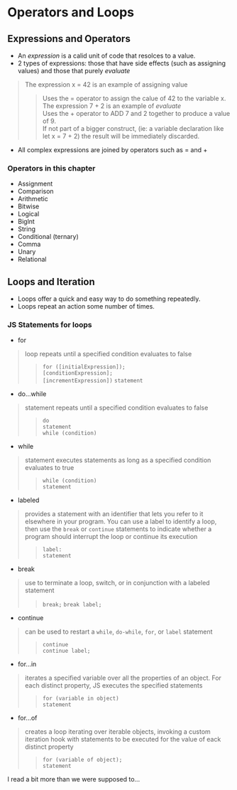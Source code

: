 # Operators and Loops  

## Expressions and Operators  

- An *expression* is a calid unit of code that resolces to a value.  
- 2 types of expressions: those that have side effects (such as assigning values) and those that purely *evaluate*  

> The expression x = 42 is an example of assigning value  
>> Uses the = operator to assign the calue of 42 to the variable x.  
> The expression 7 + 2 is an example of *evaluate*  
>> Uses the + operator to ADD 7 and 2 together to produce a value of 9.  
   If not part of a bigger construct, (ie: a variable declaration like let x = 7 + 2) the result will be immediately discarded.  

- All complex expressions are joined by operators such as = and +  

### Operators in this chapter  

- Assignment  
- Comparison  
- Arithmetic  
- Bitwise  
- Logical  
- Biglnt  
- String  
- Conditional (ternary)  
- Comma  
- Unary  
- Relational  

## Loops and Iteration  

- Loops offer a quick and easy way to do something repeatedly.  
- Loops repeat an action some number of times.  

### JS Statements for loops  

- for

> loop repeats until a specified condition evaluates to false  
>>`for ([initialExpression]);`  
  `[conditionExpression];`  
  `[incrementExpression])`
  `statement`  

- do...while  

> statement repeats until a specified condition evaluates to false
>>`do`  
  `statement`  
  `while (condition)`  

- while  

> statement executes statements as long as a specified condition evaluates to true
>> `while (condition)`  
  `statement`

- labeled  

> provides a statement with an identifier that lets you refer to it elsewhere in your program. You can use a label to identify a loop, then use the `break` or `continue` statements to indicate whether a program should interrupt the loop or continue its execution
>> `label:`  
  `statement`

- break  

> use to terminate a loop, switch, or in conjunction with a labeled statement  
>> `break;`
  `break label;`

- continue  

> can be used to restart a `while`, `do-while`, `for`, or `label` statement
>>`continue`  
  `continue label;`  

- for...in  

> iterates a specified variable over all the properties of an object. For each distinct property, JS executes the specified statements
>>`for (variable in object)`  
  `statement`

- for...of  

> creates a loop iterating over iterable objects, invoking a custom iteration hook with statements to be executed for the value of eack distinct property
>>`for (variable of object);`  
  `statement`

I read a bit more than we were supposed to...